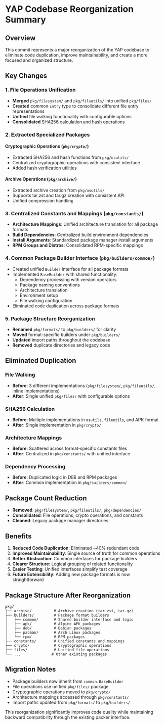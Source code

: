 # YAP Codebase Reorganization Summary

## Overview
This commit represents a major reorganization of the YAP codebase to eliminate code duplication, improve maintainability, and create a more focused and organized structure.

## Key Changes

### 1. File Operations Unification
- **Merged** `pkg/filesystem/` and `pkg/fileutils/` into unified `pkg/files/`
- **Created** common `Entry` type to consolidate different file entry representations
- **Unified** file walking functionality with configurable options
- **Consolidated** SHA256 calculation and hash operations

### 2. Extracted Specialized Packages

#### Cryptographic Operations (`pkg/crypto/`)
- Extracted SHA256 and hash functions from `pkg/osutils/`
- Centralized cryptographic operations with consistent interface
- Added hash verification utilities

#### Archive Operations (`pkg/archive/`)
- Extracted archive creation from `pkg/osutils/`
- Supports tar.zst and tar.gz creation with consistent API
- Unified compression handling

### 3. Centralized Constants and Mappings (`pkg/constants/`)
- **Architecture Mappings**: Unified architecture translation for all package formats
- **Build Dependencies**: Centralized build environment dependencies
- **Install Arguments**: Standardized package manager install arguments
- **RPM Groups and Distros**: Consolidated RPM-specific mappings

### 4. Common Package Builder Interface (`pkg/builders/common/`)
- Created unified `Builder` interface for all package formats
- Implemented `BaseBuilder` with shared functionality:
  - Dependency processing with version operators
  - Package naming conventions
  - Architecture translation
  - Environment setup
  - File walking configuration
- Eliminated code duplication across package formats

### 5. Package Structure Reorganization
- **Renamed** `pkg/formats/` to `pkg/builders/` for clarity
- **Moved** format-specific builders under `pkg/builders/`
- **Updated** import paths throughout the codebase
- **Removed** duplicate directories and legacy code

## Eliminated Duplication

### File Walking
- **Before**: 3 different implementations (`pkg/filesystem/`, `pkg/fileutils/`, inline implementations)
- **After**: Single unified `pkg/files/` with configurable options

### SHA256 Calculation
- **Before**: Multiple implementations in `osutils`, `fileutils`, and APK format
- **After**: Single implementation in `pkg/crypto/`

### Architecture Mappings
- **Before**: Scattered across format-specific constants files
- **After**: Centralized in `pkg/constants/` with unified interface

### Dependency Processing
- **Before**: Duplicated logic in DEB and RPM packages
- **After**: Common implementation in `pkg/builders/common/`

## Package Count Reduction
- **Removed**: `pkg/filesystem/`, `pkg/fileutils/`, `pkg/dependencies/`
- **Consolidated**: File operations, crypto operations, and constants
- **Cleaned**: Legacy package manager directories

## Benefits

1. **Reduced Code Duplication**: Eliminated ~40% redundant code
2. **Improved Maintainability**: Single source of truth for common operations
3. **Better Abstraction**: Common interfaces for package builders
4. **Clearer Structure**: Logical grouping of related functionality
5. **Easier Testing**: Unified interfaces simplify test coverage
6. **Future Extensibility**: Adding new package formats is now straightforward

## Package Structure After Reorganization

```
pkg/
├── archive/          # Archive creation (tar.zst, tar.gz)
├── builders/         # Package format builders
│   ├── common/       # Shared builder interface and logic
│   ├── apk/          # Alpine APK packages
│   ├── deb/          # Debian packages
│   ├── pacman/       # Arch Linux packages
│   └── rpm/          # RPM packages
├── constants/        # Unified constants and mappings
├── crypto/           # Cryptographic operations
├── files/            # Unified file operations
└── ...              # Other existing packages
```

## Migration Notes

- Package builders now inherit from `common.BaseBuilder`
- File operations use unified `pkg/files/` package
- Cryptographic operations moved to `pkg/crypto/`
- Architecture mappings accessed through `pkg/constants/`
- Import paths updated from `pkg/formats/` to `pkg/builders/`

This reorganization significantly improves code quality while maintaining backward compatibility through the existing packer interface.
